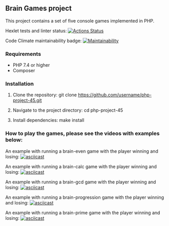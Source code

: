 ## Brain Games project

This project contains a set of five console games implemented in PHP.

Hexlet tests and linter status:
[![Actions Status](https://github.com/aabknd/php-project-45/workflows/hexlet-check/badge.svg)](https://github.com/aabknd/php-project-45/actions)

Code Climate maintainability badge:
[![Maintainability](https://api.codeclimate.com/v1/badges/0dde9581c7db6f2cd703/maintainability)](https://codeclimate.com/github/aabknd/php-project-45/maintainability)

### Requirements

* PHP 7.4 or higher
* Composer

### Installation

1. Clone the repository:
git clone https://github.com/username/php-project-45.git

2. Navigate to the project directory:
cd php-project-45

3. Install dependencies:
make install

### How to play the games, please see the videos with examples below:

An example with running a brain-even game with the player winning and losing:
[![asciicast](https://asciinema.org/a/GMWzqNBctY9BhGsShdXWLIlDt.svg)](https://asciinema.org/a/GMWzqNBctY9BhGsShdXWLIlDt)

An example with running a brain-calc game with the player winning and losing:
[![asciicast](https://asciinema.org/a/dh5NaWKXZ7u74S3fEKicikP9g.svg)](https://asciinema.org/a/dh5NaWKXZ7u74S3fEKicikP9g)

An example with running a brain-gcd game with the player winning and losing:
[![asciicast](https://asciinema.org/a/TdfaCTJq94qFhQrFfvGJeuMHq.svg)](https://asciinema.org/a/TdfaCTJq94qFhQrFfvGJeuMHq)

An example with running a brain-progression game with the player winning and losing:
[![asciicast](https://asciinema.org/a/FxDbca5xU3AZkM0WSGy1vhNZy.svg)](https://asciinema.org/a/FxDbca5xU3AZkM0WSGy1vhNZy)

An example with running a brain-prime game with the player winning and losing:
[![asciicast](https://asciinema.org/a/PQciSSY6y6mpNJ6QElQFlmIjL.svg)](https://asciinema.org/a/PQciSSY6y6mpNJ6QElQFlmIjL)